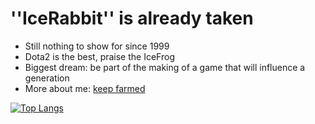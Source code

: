 # ''IceRabbit'' is already taken
- Still nothing to show for since 1999
- Dota2 is the best, praise the IceFrog
- Biggest dream: be part of the making of a game that will influence a generation
- More about me: [keep farmed](http://icerabbit.cc)

[![Top Langs](https://github-readme-stats.vercel.app/api/top-langs/?username=IceRabbit1999)](https://github.com/anuraghazra/github-readme-stats)
